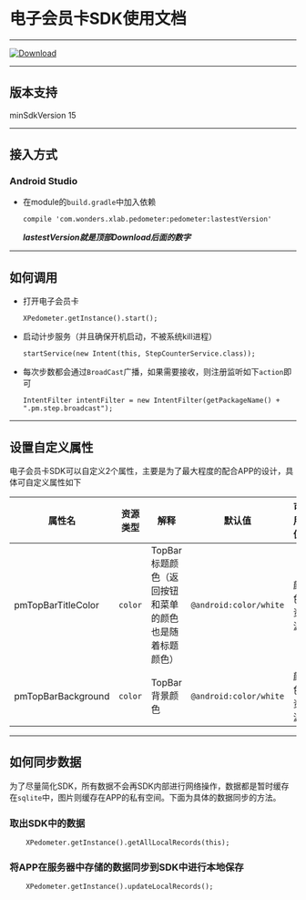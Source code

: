 # 电子会员卡SDK使用文档

---

[ ![Download](https://api.bintray.com/packages/mzhua/maven/pedometer/images/download.svg) ](https://bintray.com/mzhua/maven/pedometer/_latestVersion)

---

## 版本支持
minSdkVersion 15

---

##  接入方式

### Android Studio

* 在module的`build.gradle`中加入依赖

   `compile 'com.wonders.xlab.pedometer:pedometer:lastestVersion'`
   
   ***lastestVersion就是顶部Download后面的数字***
  

---

## 如何调用

* 打开电子会员卡

	```
	XPedometer.getInstance().start();
	```
* 启动计步服务（并且确保开机启动，不被系统kill进程）

	```
	startService(new Intent(this, StepCounterService.class));
	```
* 每次步数都会通过`BroadCast`广播，如果需要接收，则注册监听如下`action`即可

	```
	IntentFilter intentFilter = new IntentFilter(getPackageName() + ".pm.step.broadcast");
	```

---

## 设置自定义属性

电子会员卡SDK可以自定义2个属性，主要是为了最大程度的配合APP的设计，具体可自定义属性如下

 属性名 | 资源类型 | 解释 | 默认值 | 可用值
------------ | ------------- | ------------- | ------------- | -------------
pmTopBarTitleColor | `color` | TopBar标题颜色（返回按钮和菜单的颜色也是随着标题颜色）| `@android:color/white` |颜色资源
pmTopBarBackground | `color` | TopBar背景颜色 | `@android:color/white` | 颜色资源


----

## 如何同步数据

为了尽量简化SDK，所有数据不会再SDK内部进行网络操作，数据都是暂时缓存在`sqlite`中，图片则缓存在APP的私有空间。下面为具体的数据同步的方法。


### 取出SDK中的数据


```
	XPedometer.getInstance().getAllLocalRecords(this);
```

### 将APP在服务器中存储的数据同步到SDK中进行本地保存

```
	XPedometer.getInstance().updateLocalRecords();
```

